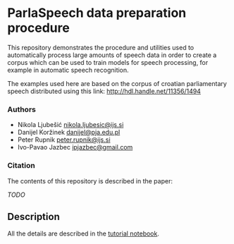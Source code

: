 # ParlaSpeech data preparation procedure

This repository demonstrates the procedure and utilities used to automatically process large amounts of speech data in
order to create a corpus which can be used to train models for speech processing, for example in automatic speech
recognition.

The examples used here are based on the corpus of croatian parliamentary speech distributed using this link:
http://hdl.handle.net/11356/1494

### Authors

* Nikola Ljubešić <nikola.ljubesic@ijs.si>
* Danijel Koržinek <danijel@pja.edu.pl>
* Peter Rupnik <peter.rupnik@ijs.si>
* Ivo-Pavao Jazbec <ipjazbec@gmail.com>

### Citation

The contents of this repository is described in the paper:

*TODO*

## Description

All the details are described in the [tutorial notebook](Tutorial.ipynb).